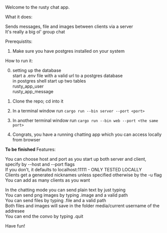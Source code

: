 Welcome to the rusty chat app.

What it does:

Sends messages, file and images between clients via a server\
It's really a big ol' group chat

Prerequistits:
1) Make sure you have postgres installed on your system

How to run it:

0) setting up the database\
    start a .env file with a valid url to a postgres database\
    in postgres shell start up two tables\
            rusty_app_user\
            rusty_app_message

1) Clone the repo; cd into it
2) In a terminal window run `cargo run --bin server --port <port>`
3) In another terminal window run `cargo run --bin web --port <the same port>`
5) Congrats, you have a running chatting app which you can access locally from browser

**To be finished**
Features:

You can choose host and port as you start up both server and client, specify by --host and --port flags\
If you don't, it defaults to localhost:11111 - ONLY TESTED LOCALLY\
Clients get a generated nicknames unless specified otherwise by the -u flag\
You can add as many clients as you want

In the chatting mode you can send plain text by just typing\
You can send png images by typing .image and a valid path\
You can send files by typing .file and a valid path\
Both files and images will save in the folder media/current username of the addresee\
You can end the convo by typing .quit

Have fun!
